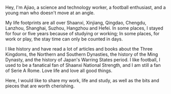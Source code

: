 Hey, I'm Ajiao, a science and technology worker, a football enthusiast, and a young man who doesn't move at an angle.

My life footprints are all over Shaanxi, Xinjiang, Qingdao, Chengdu, Lanzhou, Shanghai, Suzhou, Hangzhou and Hefei. In some places, I stayed for four or five years because of studying or working; In some places, for work or play, the stay time can only be counted in days.

I like history and have read a lot of articles and books about the Three Kingdoms, the Northern and Southern Dynasties, the history of the Ming Dynasty, and the history of Japan's Warring States period. I like football, I used to be a fanatical fan of Shaanxi National Strength, and I am still a fan of Serie A Rome. Love life and love all good things.

Here, I would like to share my work, life and study, as well as the bits and pieces that are worth cherishing.
